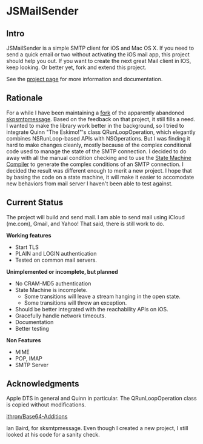 JSMailSender
============

Intro
------

JSMailSender is a simple SMTP client for iOS and Mac OS X. If you need to send a quick
email or two without activating the iOS mail app, this project should help you out. If
you want to create the next great Mail client in IOS, keep looking. Or better yet,
fork and extend this project.

See the [project page](http://jetseven.github.com/JSMailSender/) for more information and
documentation.

Rationale
------

For a while I have been maintaining a [fork](https://github.com/jetseven/skpsmtpmessage)
of the apparently abandoned [skpsmtpmessage](http://code.google.com/p/skpsmtpmessage/). 
Based on the feedback on that project, it still fills a need. I wanted to make the library work better
in the background, so I tried to integrate Quinn "The Eskimo!"'s class QRunLoopOperation,
which elegantly combines NSRunLoop-based APIs with NSOperations. But I was finding it hard
to make changes cleanly, mostly because of the complex conditional code used to manage the state
of the SMTP connection. I decided to do away with all the manual condition checking and
to use the [State Machine Compiler](http://smc.sourceforge.net/) to
generate the complex conditions of an SMTP connection. I decided the result was different
enough to merit a new project. I hope that by basing the code
on a state  machine, it will make it easier to accomodate new behaviors from mail server I haven't
been able to test against.

Current Status
------

The project will build and send mail. I am able to send mail using iCloud (me.com),
Gmail, and Yahoo! That said, there is still work to do.

**Working features**

* Start TLS
* PLAIN and LOGIN authentication
* Tested on common mail servers.

**Unimplemented or incomplete, but planned**

* No CRAM-MD5 authentication
* State Machine is incomplete.
    * Some transitions will leave a stream hanging in the open state.
    * Some transitions will throw an exception.
* Should be better integrated with the reachability APIs on iOS.
* Gracefully handle network timeouts.
* Documentation
* Better testing

**Non Features**

* MIME
* POP, IMAP
* SMTP Server

Acknowledgments
---------------

Apple DTS in general and Quinn in particular. The QRunLoopOperation class is copied
without modifications.

[ithron/Base64-Additions](https://github.com/ithron/Base64-Additions)

Ian Baird, for sksmtpmessage. Even though I created a new project, I still looked at his
code for a sanity check.



